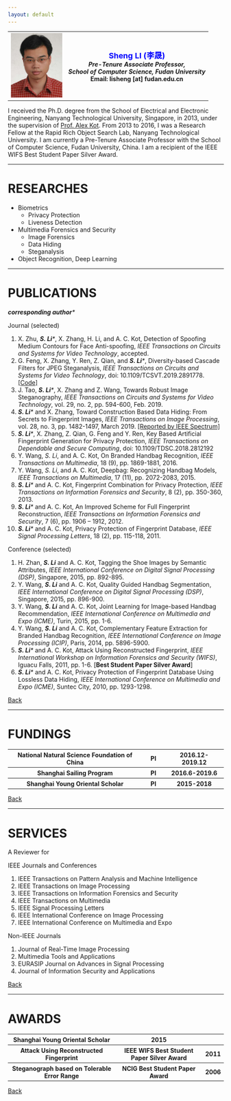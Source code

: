 ```yaml
---
layout: default
---
```


<table border="0" cellspacing="0" cellpadding="0">
  <tr>
    <th width="120">
<img src="/assets/images/Sheng_Li_Photo.png" width="120" height="150" /></th>
  <th> <font size="4" color="Blue">  Sheng LI (李晟) </font><br/> <i>Pre-Tenure Associate Professor, </i> <br/><i>School of Computer Science, Fudan University</i><br/>Email: lisheng [at] fudan.edu.cn</th>
  </tr>
</table>


I received the Ph.D. degree from the School of Electrical and Electronic Engineering, Nanyang Technological University, Singapore, in 2013, under the supervision of [Prof. Alex Kot](http://www.ntu.edu.sg/home/eackot/). From 2013 to 2016, I was a Research Fellow at the Rapid Rich Object Search Lab, Nanyang Technological University. I am currently a Pre-Tenure Associate Professor with the School of Computer Science, Fudan University, China. I am a recipient of the IEEE WIFS Best Student Paper Silver Award.

* * *
# RESEARCHES
- Biometrics
  - Privacy Protection
  - Liveness Detection
- Multimedia Forensics and Security
  - Image Forensics
  - Data Hiding
  - Steganalysis
- Object Recognition, Deep Learning


* * *

# PUBLICATIONS
 _**corresponding author***_

Journal (selected)
1. X. Zhu, _**S. Li***_, X. Zhang, H. Li, and A. C. Kot, Detection of Spoofing Medium Contours for Face Anti-spoofing, _IEEE Transactions on Circuits and Systems for Video Technology_, accepted.
2. G. Feng, X. Zhang, Y. Ren, Z. Qian, and _**S. Li***_, Diversity-based Cascade Filters for JPEG Steganalysis, _IEEE Transactions on Circuits and Systems for Video Technology_, doi: 10.1109/TCSVT.2019.2891778. [[Code]](https://github.com/blazelisheng/mdfeature)
3.	J. Tao, _**S. Li***_, X. Zhang and Z. Wang, Towards Robust Image Steganography, _IEEE Transactions on Circuits and Systems for Video Technology_, vol. 29, no. 2, pp. 594-600, Feb. 2019.
4.	_**S. Li***_ and X. Zhang, Toward Construction Based Data Hiding: From Secrets to Fingerprint Images, _IEEE Transactions on Image Processing_, vol. 28, no. 3, pp. 1482-1497, March 2019. [[Reported by IEEE Spectrum]](https://spectrum.ieee.org/tech-talk/telecom/security/how-to-encode-a-secret-message-into-a-fingerprint)
5.	_**S. Li***_, X. Zhang, Z. Qian, G. Feng and Y. Ren, Key Based Artificial Fingerprint Generation for Privacy Protection, _IEEE Transactions on Dependable and Secure Computing_, doi: 10.1109/TDSC.2018.2812192 
6.	Y. Wang, _S. Li_, and A. C. Kot, On Branded Handbag Recognition, _IEEE Transactions on Multimedia_, 18 (9), pp. 1869-1881, 2016.
7.	Y. Wang, _S. Li_, and A. C. Kot, Deepbag: Recognizing Handbag Models, _IEEE Transactions on Multimedia_, 17 (11), pp. 2072-2083, 2015.
8.	_**S. Li***_ and A. C. Kot, Fingerprint Combination for Privacy Protection, _IEEE Transactions on Information Forensics and Security_, 8 (2), pp. 350-360, 2013.
9.	_**S. Li***_ and A. C. Kot, An Improved Scheme for Full Fingerprint Reconstruction, _IEEE Transactions on Information Forensics and Security_, 7 (6), pp. 1906 – 1912, 2012. 
10.	_**S. Li***_ and A. C. Kot, Privacy Protection of Fingerprint Database, _IEEE Signal Processing Letters_, 18 (2), pp. 115-118, 2011.

Conference (selected)

1. H. Zhan, _**S. Li**_ and A. C. Kot, Tagging the Shoe Images by Semantic Attributes, _IEEE International Conference on Digital Signal Processing (DSP)_, Singapore, 2015, pp. 892-895.
2. Y. Wang, _**S. Li**_ and A. C. Kot, Quality Guided Handbag Segmentation, _IEEE International Conference on Digital Signal Processing (DSP)_, Singapore, 2015, pp. 896-900. 
3.	Y. Wang, _**S. Li**_ and A. C. Kot, Joint Learning for Image-based Handbag Recommendation, _IEEE International Conference on Multimedia and Expo (ICME)_, Turin, 2015, pp. 1-6. 
4.	Y. Wang, _**S. Li**_ and A. C. Kot, Complementary Feature Extraction for Branded Handbag Recognition, _IEEE International Conference on Image Processing (ICIP)_, Paris, 2014, pp. 5896-5900.
5.	_**S. Li***_ and A. C. Kot, Attack Using Reconstructed Fingerprint, _IEEE International Workshop on Information Forensics and Security (WIFS)_, Iguacu Falls, 2011, pp. 1-6. [**Best Student Paper Silver Award**]
6.	_**S. Li***_ and A. C. Kot, Privacy Protection of Fingerprint Database Using Lossless Data Hiding, _IEEE International Conference on Multimedia and Expo (ICME)_, Suntec City, 2010, pp. 1293-1298.

[Back](./index.md)

* * *
# FUNDINGS

<table border="0" cellspacing="0" cellpadding="0"> 
<tr> 
<th width="400">National Natural Science Foundation of China</th> 
<th width="50">PI</th> 
<th width="150">2016.12-2019.12</th> 
</tr> 
<tr> 
<th>Shanghai Sailing Program</th> 
<th>PI</th> 
<th>2016.6-2019.6</th> 
</tr> 
<tr> 
<th>Shanghai Young Oriental Scholar</th> 
<th>PI</th> 
<th>2015-2018</th> 
</tr> 
</table>

[Back](./index.md)

* * *
# SERVICES

A Reviewer for

IEEE Journals and Conferences
1. IEEE Transactions on Pattern Analysis and Machine Intelligence
2. IEEE Transactions on Image Processing
3. IEEE Transactions on Information Forensics and Security
4. IEEE Transactions on Multimedia
5. IEEE Signal Processing Letters
6. IEEE International Conference on Image Processing
7. IEEE International Conference on Multimedia and Expo

Non-IEEE Journals
1. Journal of Real-Time Image Processing
2. Multimedia Tools and Applications
3. EURASIP Journal on Advances in Signal Processing
4. Journal of Information Security and Applications

[Back](./index.md)

* * *

# AWARDS


<table border="0" cellspacing="0" cellpadding="0"> 
<tr> 
<th width="400">Shanghai Young Oriental Scholar</th> 
<th width="350">2015</th> 
<th width="20"></th> 
</tr> 
<tr> 
<th>Attack Using Reconstructed Fingerprint</th> 
<th>IEEE WIFS Best Student Paper Silver Award</th> 
<th>2011</th> 
</tr> 
<tr> 
<th>Steganograph based on Tolerable Error Range</th> 
<th>NCIG Best Student Paper Award</th> 
<th>2006</th> 
</tr> 
</table>


[Back](./index.md)
